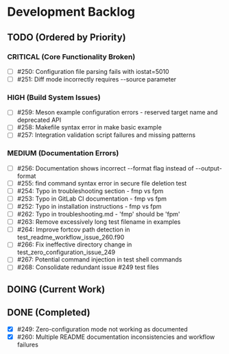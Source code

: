 # Development Backlog

## TODO (Ordered by Priority)

### CRITICAL (Core Functionality Broken)
- [ ] #250: Configuration file parsing fails with iostat=5010
- [ ] #251: Diff mode incorrectly requires --source parameter

### HIGH (Build System Issues)
- [ ] #259: Meson example configuration errors - reserved target name and deprecated API
- [ ] #258: Makefile syntax error in make basic example
- [ ] #257: Integration validation script failures and missing patterns

### MEDIUM (Documentation Errors)
- [ ] #256: Documentation shows incorrect --format flag instead of --output-format
- [ ] #255: find command syntax error in secure file deletion test
- [ ] #254: Typo in troubleshooting section - fmp vs fpm
- [ ] #253: Typo in GitLab CI documentation - fmp vs fpm
- [ ] #252: Typo in installation instructions - fmp vs fpm
- [ ] #262: Typo in troubleshooting.md - 'fmp' should be 'fpm'
- [ ] #263: Remove excessively long test filename in examples
- [ ] #264: Improve fortcov path detection in test_readme_workflow_issue_260.f90
- [ ] #266: Fix ineffective directory change in test_zero_configuration_issue_249
- [ ] #267: Potential command injection in test shell commands
- [ ] #268: Consolidate redundant issue #249 test files

## DOING (Current Work)

## DONE (Completed)
- [x] #249: Zero-configuration mode not working as documented
- [x] #260: Multiple README documentation inconsistencies and workflow failures